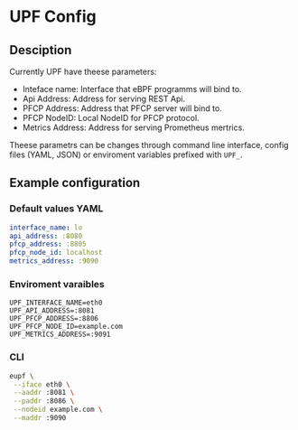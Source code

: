 # UPF Config

## Desciption

Currently UPF have theese parameters:

- Inteface name: Interface that eBPF programms will bind to.
- Api Address: Address for serving REST Api.
- PFCP Address: Address that PFCP server will bind to.
- PFCP NodeID: Local NodeID for PFCP protocol.
- Metrics Address: Address for serving Prometheus mertrics.

Theese parametrs can be changes through command line interface, config files (YAML, JSON) or enviroment variables prefixed with `UPF_`.

## Example configuration

### Default values YAML

```yaml
interface_name: lo
api_address: :8080
pfcp_address: :8805
pfcp_node_id: localhost
metrics_address: :9090
```

### Enviroment varaibles

```env
UPF_INTERFACE_NAME=eth0
UPF_API_ADDRESS=:8081
UPF_PFCP_ADDRESS=:8806
UPF_PFCP_NODE_ID=example.com
UPF_METRICS_ADDRESS=:9091
```

### CLI

```bash
eupf \
 --iface eth0 \
 --aaddr :8081 \
 --paddr :8086 \
 --nodeid example.com \
 --maddr :9090
```

